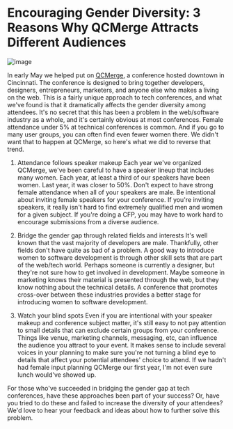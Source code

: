 # Encouraging Gender Diversity: 3 Reasons Why QCMerge Attracts Different Audiences

<p><img src="http://media.tumblr.com/3c458a733443896fc2c95e7bf7bade29/tumblr_inline_mn3x3qn4I91qz4rgp.png" alt="image"></p>

In early May we helped put on [QCMerge](qcmerge.com), a conference hosted downtown in Cincinnati. The conference is designed to bring together developers, designers, entrepreneurs, marketers, and anyone else who makes a living on the web. This is a fairly unique approach to tech conferences, and what we've found is that it dramatically affects the gender diversity among attendees. It's no secret that this has been a problem in the web/software industry as a whole, and it's certainly obvious at most conferences. Female attendance under 5% at technical conferences is common. And if you go to many user groups, you can often find even fewer women there. We didn't want that to happen at QCMerge, so here's what we did to reverse that trend.

1. Attendance follows speaker makeup
Each year we've organized QCMerge, we've been careful to have a speaker lineup that includes many women. Each year, at least a third of our speakers have been women. Last year, it was closer to 50%. Don't expect to have strong female attendance when all of your speakers are male. Be intentional about inviting female speakers for your conference. If you're inviting speakers, it really isn't hard to find extremely qualified men and women for a given subject. If you're doing a CFP, you may have to work hard to encourage submissions from a diverse audience.

2. Bridge the gender gap through related fields and interests
It's well known that the vast majority of developers are male. Thankfully, other fields don't have quite as bad of a problem. A good way to introduce women to software development is through other skill sets that are part of the web/tech world. Perhaps someone is currently a designer, but they're not sure how to get involved in development. Maybe someone in marketing knows their material is presented through the web, but they know nothing about the technical details. A conference that promotes cross-over between these industries provides a better stage for introducing women to software development.

3. Watch your blind spots
Even if you are intentional with your speaker makeup and conference subject matter, it's still easy to not pay attention to small details that can exclude certain groups from your conference. Things like venue, marketing channels, messaging, etc, can influence the audience you attract to your event. It makes sense to include several voices in your planning to make sure you're not turning a blind eye to details that affect your potential attendees' choice to attend. If we hadn't had female input planning QCMerge our first year, I'm not even sure lunch would've showed up.

For those who've succeeded in bridging the gender gap at tech conferences, have these approaches been part of your success? Or, have you tried to do these and failed to increase the diversity of your attendees? We'd love to hear your feedback and ideas about how to further solve this problem.
